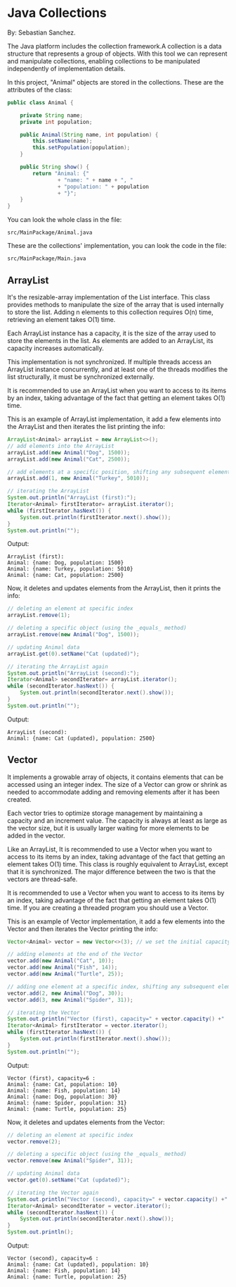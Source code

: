 # Java Collections
By: Sebastian Sanchez.

The Java platform includes the collection framework.A collection is a data structure that represents a group of objects. With this tool we can represent and manipulate collections, enabling collections to be manipulated independently of implementation details.

In this project, "Animal" objects are stored in the collections. These are the attributes of the class:

```java
public class Animal {

    private String name;
    private int population;

    public Animal(String name, int population) {
        this.setName(name);
        this.setPopulation(population);
    }

    public String show() {
        return "Animal: {"
                + "name: " + name + ", "
                + "population: " + population
                + "}";
    }
}
```

You can look the whole class in the file:
```
src/MainPackage/Animal.java
```

These are the collections' implementation, you can look the code in the file:

```
src/MainPackage/Main.java
```

## ArrayList

It's the resizable-array implementation of the List interface. This class provides methods to manipulate the size of the array that is used internally to store the list. Adding n elements to this collection requires O(n) time, retrieving an element takes O(1) time. 

Each ArrayList instance has a capacity, it is the size of the array used to store the elements in the list. As elements are added to an ArrayList, its capacity increases automatically.

This implementation is not synchronized. If multiple threads access an ArrayList instance concurrently, and at least one of the threads modifies the list structurally, it must be synchronized externally.

It is recommended to use an ArrayList when you want to access to its items by an index, taking advantage of the fact that getting an element takes O(1) time.

This is an example of ArrayList implementation, it add a few elements into the ArrayList and then iterates the list printing the info:

```java
ArrayList<Animal> arrayList = new ArrayList<>();
// add elements into the ArrayList
arrayList.add(new Animal("Dog", 1500));
arrayList.add(new Animal("Cat", 2500));

// add elements at a specific position, shifting any subsequent elements
arrayList.add(1, new Animal("Turkey", 5010));

// iterating the ArrayList
System.out.println("ArrayList (first):");
Iterator<Animal> firstIterator= arrayList.iterator();
while (firstIterator.hasNext()) {
    System.out.println(firstIterator.next().show());
}
System.out.println("");
```

Output:

```
ArrayList (first):
Animal: {name: Dog, population: 1500}
Animal: {name: Turkey, population: 5010}
Animal: {name: Cat, population: 2500}
```

Now, it deletes and updates elements from the ArrayList, then it prints the info:

```java
// deleting an element at specific index
arrayList.remove(1);

// deleting a specific object (using the _equals_ method)
arrayList.remove(new Animal("Dog", 1500));

// updating Animal data
arrayList.get(0).setName("Cat (updated)");

// iterating the ArrayList again
System.out.println("ArrayList (second):");
Iterator<Animal> secondIterator= arrayList.iterator();
while (secondIterator.hasNext()) {
    System.out.println(secondIterator.next().show());
}
System.out.println("");
```

Output:

```
ArrayList (second):
Animal: {name: Cat (updated), population: 2500}
```

## Vector

It implements a growable array of objects, it contains elements that can be accessed using an integer index. The size of a Vector can grow or shrink as needed to accommodate adding and removing elements after it has been created.

Each vector tries to optimize storage management by maintaining a capacity and an increment value. The capacity is always at least as large as the vector size, but it is usually larger waiting for more elements to be added in the vector.

Like an ArrayList, It is recommended to use a Vector when you want to access to its items by an index, taking advantage of the fact that getting an element takes O(1) time. This class is roughly equivalent to ArrayList, except that it is synchronized. The major difference between the two is that the vectors are thread-safe.

It is recommended to use a Vector when you want to access to its items by an index, taking advantage of the fact that getting an element takes O(1) time. If you are creating a threaded program you should use a Vector.

This is an example of Vector implementation, it add a few elements into the Vector and then iterates the Vector printing the info:

```java
Vector<Animal> vector = new Vector<>(3); // we set the initial capacity at 3

// adding elements at the end of the Vector
vector.add(new Animal("Cat", 10));
vector.add(new Animal("Fish", 14));
vector.add(new Animal("Turtle", 25));

// adding one element at a specific index, shifting any subsequent elements
vector.add(2, new Animal("Dog", 30));
vector.add(3, new Animal("Spider", 31));

// iterating the Vector
System.out.println("Vector (first), capacity=" + vector.capacity() +" :");
Iterator<Animal> firstIterator = vector.iterator();
while (firstIterator.hasNext()) {
    System.out.println(firstIterator.next().show());
}
System.out.println("");
```

Output:

```
Vector (first), capacity=6 :
Animal: {name: Cat, population: 10}
Animal: {name: Fish, population: 14}
Animal: {name: Dog, population: 30}
Animal: {name: Spider, population: 31}
Animal: {name: Turtle, population: 25}
```

Now, it deletes and updates elements from the Vector:

```java
// deleting an element at specific index
vector.remove(2);

// deleting a specific object (using the _equals_ method)
vector.remove(new Animal("Spider", 31));

// updating Animal data
vector.get(0).setName("Cat (updated)");

// iterating the Vector again
System.out.println("Vector (second), capacity=" + vector.capacity() +" :");
Iterator<Animal> secondIterator = vector.iterator();
while (secondIterator.hasNext()) {
    System.out.println(secondIterator.next().show());
}
System.out.println();
```

Output:
```
Vector (second), capacity=6 :
Animal: {name: Cat (updated), population: 10}
Animal: {name: Fish, population: 14}
Animal: {name: Turtle, population: 25}
```
